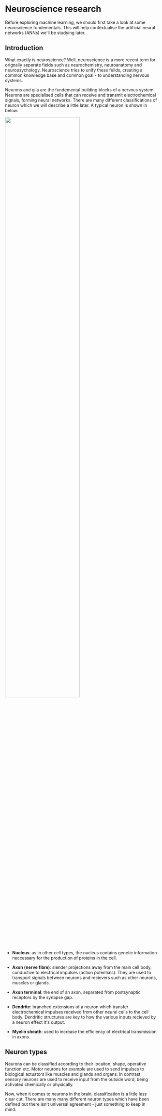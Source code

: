 # Neuroscience research

Before exploring machine learning, we should first take a look at some neuroscience fundementals. This will help contextualise the
artificial neural networks (ANNs) we'll be studying later.


## Introduction

What exactly is neuroscience? Well, neuroscience is a more recent term for orignally seperate fields such as neurochemistry,
neuroanatomy and neuropsychology. Neuroscience tries to unify these feilds, creating a common knowledge base and common goal -
to understanding nervous systems.

Neurons and gila are the fundemental building blocks of a nervous system. Neurons are specialised cells that can receive and
transmit electrochemical signals, forming neural networks. There are many different classifications of neuron which we will
describe a little later. A typical neuron is shown in below:

<p>
  <img width='70%' src='https://teachmeanatomy.info/wp-content/uploads/Structure-of-a-Neurone.jpg'>
</p>

* **Nucleus**: as in other cell types, the nucleus contains genetic information neccessary for the production of proteins in the
  cell.
  
* **Axon (nerve fibre)**: slender projections away from the main cell body, conductive to electrical impulses (action potentials). 
  They are used to transport signals between neurons and recievers such as other neurons, muscles or glands.
  
* **Axon terminal**: the end of an axon, separated from postsynaptic receptors by the synapse gap.

* **Dendrite**: branched extensions of a neuron which transfer electrochemical impulses received from other neural cells to the
  cell body. Dendritic structures are key to how the various inputs recieved by a neuron effect it's output.

* **Myelin sheath**: used to increase the efficiency of electrical transmission in axons.


## Neuron types

Neurons can be classified according to their locaiton, shape, operative function etc. Motor neurons for example are used to send
impulses to biological actuators like muscles and glands and organs. In contrast, sensory neurons are used to receive input from
the outside word, being activated chemically or physically.

Now, when it comes to neurons in the brain, classification is a little less clear cut. There are many many different neuron types
which have been defined but there isn't universal agreement - just something to keep in mind.
